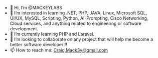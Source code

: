 - 👋 Hi, I’m @MACKEYLABS
- 👀 I’m interested in learning .NET, PHP, JAVA, Linux, Microsoft SQL, UI/UX, MySQL, Scripting, Python, AI-Prompting, Cisco Networking, Cloud   services, and anything related to engineering or software development.
- 🌱 I’m currently learning PHP and Laravel.
- 💞️ I’m looking to collaborate on any project that will help me become a better software developer!!!
- 📫 How to reach me: Craig.Mack3y@gmail.com
<!---
MACKEYLABS/MACKEYLABS is a ✨ special ✨ repository because its `README.md` (this file) appears on your GitHub profile.
You can click the Preview link to take a look at your changes.
--->
